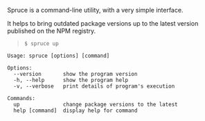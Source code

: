 Spruce is a command-line utility, with a very simple interface.

It helps to bring outdated package versions up to the latest version published on the NPM registry.

> `$ spruce up`

```
Usage: spruce [options] [command]

Options:
  --version       show the program version
  -h, --help      show the program help
  -v, --verbose   print details of program's execution

Commands:
  up              change package versions to the latest
  help [command]  display help for command
```